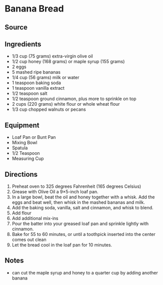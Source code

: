 ---
---

# Banana Bread

## Source

## Ingredients

- 1/3 cup (75 grams) extra-virgin olive oil
- 1/2 cup honey (168 grams) or maple syrup (155 grams)
- 2 eggs
- 5 mashed ripe bananas
- 1/4 cup (56 grams) milk or water
- 1 teaspoon baking soda
- 1 teaspoon vanilla extract
- 1/2 teaspoon salt
- 1/2 teaspoon ground cinnamon, plus more to sprinkle on top
- 2 cups (220 grams) white flour or whole wheat flour
- 1/3 cup chopped walnuts or pecans

## Equipment

- Loaf Pan or Bunt Pan
- Mixing Bowl
- Spatula
- 1/2 Teaspoon
- Measuring Cup

## Directions

1. Preheat oven to 325 degrees Fahrenheit (165 degrees Celsius)
1. Grease with Olive Oil a 9×5-inch loaf pan.
1. In a large bowl, beat the oil and honey together with a whisk. Add the eggs and beat well, then whisk in the mashed bananas and milk.
1. Add the baking soda, vanilla, salt and cinnamon, and whisk to blend.
1. Add flour
1. Add additional mix-ins
1. Pour the batter into your greased loaf pan and sprinkle lightly with cinnamon.
1. Bake for 55 to 60 minutes, or until a toothpick inserted into the center comes out clean
1. Let the bread cool in the loaf pan for 10 minutes.

## Notes

- can cut the maple syrup and honey to a quarter cup by adding another banana
